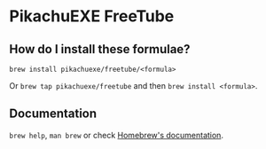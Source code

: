 # PikachuEXE FreeTube

## How do I install these formulae?

`brew install pikachuexe/freetube/<formula>`

Or `brew tap pikachuexe/freetube` and then `brew install <formula>`.

## Documentation

`brew help`, `man brew` or check [Homebrew's documentation](https://docs.brew.sh).
